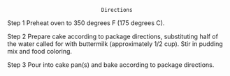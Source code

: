                                   Directions
Step 1
Preheat oven to 350 degrees F (175 degrees C).

Step 2
Prepare cake according to package directions, substituting half of the water called for with buttermilk (approximately 1/2 cup). Stir in pudding mix and food coloring.

Step 3
Pour into cake pan(s) and bake according to package directions.